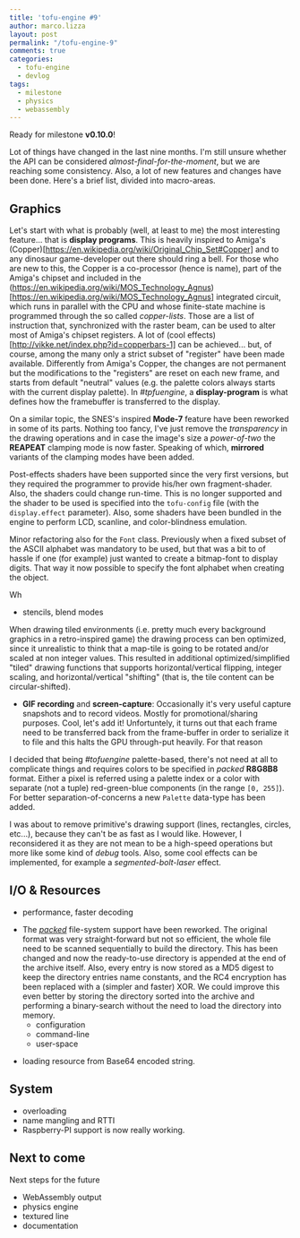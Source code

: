 ```yaml
---
title: 'tofu-engine #9'
author: marco.lizza
layout: post
permalink: "/tofu-engine-9"
comments: true
categories:
  - tofu-engine
  - devlog
tags:
  - milestone
  - physics
  - webassembly
---
```

Ready for milestone **v0.10.0**!

Lot of things have changed in the last nine months. I'm still unsure whether the API can be considered *almost-final-for-the-moment*, but we are reaching some consistency. Also, a lot of new features and changes have been done. Here's a brief list, divided into macro-areas.

## Graphics

Let's start with what is probably (well, at least to me) the most interesting feature... that is **display programs**. This is heavily inspired to Amiga's (Copper)[https://en.wikipedia.org/wiki/Original_Chip_Set#Copper] and to any dinosaur game-developer out there should ring a bell. For those who are new to this, the Copper is a co-processor (hence is name), part of the Amiga's chipset and included in the (https://en.wikipedia.org/wiki/MOS_Technology_Agnus)[https://en.wikipedia.org/wiki/MOS_Technology_Agnus] integrated circuit, which runs in parallel with the CPU and whose finite-state machine is programmed through the so called *copper-lists*. Those are a list of instruction that, synchronized with the raster beam, can be used to alter most of Amiga's chipset registers. A lot of (cool effects)[http://vikke.net/index.php?id=copperbars-1] can be achieved... but, of course, among the many only a strict subset of "register" have been made available. Differently from Amiga's Copper, the changes are not permanent but the modifications to the "registers" are reset on each new frame, and starts from default "neutral" values (e.g. the palette colors always starts with the current display palette). In *#tpfuengine*, a **display-program** is what defines how the framebuffer is transferred to the display.

On a similar topic, the SNES's inspired **Mode-7** feature have been reworked in some of its parts. Nothing too fancy, I've just remove the *transparency* in the drawing operations and in case the image's size a *power-of-two* the **REAPEAT** clamping mode is now faster. Speaking of which, **mirrored** variants of the clamping modes have been added.

Post-effects shaders have been supported since the very first versions, but they required the programmer to provide his/her own fragment-shader. Also, the shaders could change run-time. This is no longer supported and the shader to be used is specified into the `tofu-config` file (with the `display.effect` parameter). Also, some shaders have been bundled in the engine to perform LCD, scanline, and color-blindness emulation.

Minor refactoring also for the `Font` class. Previously when a fixed subset of the ASCII alphabet was mandatory to be used, but that was a bit to of hassle if one (for example) just wanted to create a bitmap-font to display digits. That way it now possible to specify the font alphabet when creating the object.

Wh

  - stencils, blend modes

When drawing tiled environments (i.e. pretty much every background graphics in a retro-inspired game) the drawing process can ben optimized, since it unrealistic to think that a map-tile is going to be rotated and/or scaled at non integer values. This resulted in additional optimized/simplified "tiled" drawing functions that supports horizontal/vertical flipping, integer scaling, and horizontal/vertical "shifting" (that is, the tile content can be circular-shifted).

* **GIF recording** and **screen-capture**: 
Occasionally it's very useful capture snapshots and to record videos. Mostly for promotional/sharing purposes. Cool, let's add it! Unfortuntely, it turns out that each frame need to be transferred back from the frame-buffer in order to serialize it to file and this halts the GPU through-put heavily. For that reason 

I decided that being *#tofuengine* palette-based, there's not need at all to complicate things and requires colors to be specified in *packed* **R8G8B8** format. Either a pixel is referred using a palette index or a color with separate (not a tuple) red-green-blue components (in the range `[0, 255]`). For better separation-of-concerns a new `Palette` data-type has been added.

I was about to remove primitive's drawing support (lines, rectangles, circles, etc...), because they can't be as fast as I would like. However, I reconsidered it as they are not mean to be a high-speed operations but more like some kind of *debug* tools. Also, some cool effects can be implemented, for example a *segmented-bolt-laser* effect.

## I/O & Resources

  - performance, faster decoding
* The [*packed*](/tofu-engine-5) file-system support have been reworked. The original format was very straight-forward but not so efficient, the whole file need to be scanned sequentially to build the directory. This has been changed and now the ready-to-use directory is appended at the end of the archive itself. Also, every entry is now stored as a MD5 digest to keep the directory entries name constants, and the RC4 encryption has been replaced with a (simpler and faster) XOR. We could improve this even better by storing the directory sorted into the archive and performing a binary-search without the need to load the directory into memory.
  - configuration
  - command-line
  - user-space
- loading resource from Base64 encoded string.

## System



  - overloading
  - name mangling and RTTI
- Raspberry-PI support is now really working.

## Next to come

Next steps for the future

* WebAssembly output
* physics engine
* textured line
* documentation